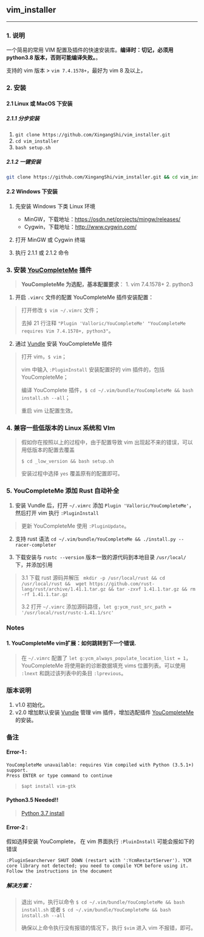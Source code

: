 ## vim_installer

---

### 1. 说明
一个简易的常用 VIM 配置及插件的快速安装库。**编译时：切记，必须用 python3.8 版本，否则可能编译失败。**。

支持的 vim 版本 > `vim 7.4.1578+`，最好为 vim 8 及以上，

### 2. 安装

#### 2.1 Linux 或 MacOS 下安装
##### 2.1.1 分步安装
1. `git clone https://github.com/XingangShi/vim_installer.git`
2. `cd vim_installer`
3. `bash setup.sh`

##### 2.1.2 一键安装
```bash
git clone https://github.com/XingangShi/vim_installer.git && cd vim_installer && bash setup.sh && cd -
```

#### 2.2 Windows 下安装
1. 先安装 Windows 下类 Linux 环境
    * MinGW，下载地址：https://osdn.net/projects/mingw/releases/
    * Cygwin，下载地址：http://www.cygwin.com/

2. 打开 MinGW 或 Cygwin 终端

3. 执行 2.1.1 或 2.1.2 命令

### 3. 安装 [YouCompleteMe](https://github.com/ycm-core/YouCompleteMe) 插件
> **YouCompleteMe 为选配，基本配置要求**： 1. vim 7.4.1578+ 2. python3

1. 开启 `.vimrc` 文件的配置 YouCompleteMe 插件安装配置：
> 打开修改 `$ vim ~/.vimrc` 文件；
>
> 去掉 21 行注释 `"Plugin 'Valloric/YouCompleteMe' "YouCompleteMe requires Vim 7.4.1578+, python3"`。

2. 通过 [Vundle](https://github.com/VundleVim/Vundle.vim) 安装 YouCompleteMe 插件
>  打开 vim，`$ vim`；
>
>  vim 中输入 `:PluginInstall` 安装配置好的 vim 插件的，包括 YouCompleteMe；
>
>  编译 YouComplete 插件，`$ cd ~/.vim/bundle/YouCompleteMe && bash install.sh --all`；
>
>  重启 vim 让配置生效。

### 4. 兼容一些低版本的 Linux 系统和 VIm
> 假如你在按照以上的过程中，由于配置导致 vim 出现起不来的错误，可以用低版本的配置去覆盖
>
> `$ cd _low_version && bash setup.sh`
>
> 安装过程中选择 `yes` 覆盖原有的配置即可。

### 5. YouCompleteMe 添加 Rust 自动补全
1. 安装 Vundle 后，打开 `~/.vimrc` 添加 `Plugin 'Valloric/YouCompleteMe'`，然后打开 vim 执行 `:PluginInstall`
>
> 更新 YouCompleteMe 使用 `:PluginUpdate`。

2. 支持 rust 语法  `cd ~/.vim/bundle/YouCompleteMe && ./install.py --racer-completer`

3. 下载安装与 `rustc --version` 版本一致的源代码到本地目录 `/usr/local/` 下，并添加引用
>
> 3.1 下载 rust 源码并解压 ` mkdir -p /usr/local/rust && cd /usr/local/rust &&  wget https://github.com/rust-lang/rust/archive/1.41.1.tar.gz && tar -zxvf 1.41.1.tar.gz && rm -rf 1.41.1.tar.gz`
>
> 3.2 打开 `~/.vimrc` 添加源码路径，`let g:ycm_rust_src_path = '/usr/local/rust/rustc-1.41.1/src'`


### Notes

#### 1. YouCompleteMe vim扩展：如何跳转到下一个错误.
> 在 `~/.vimrc` 配置了 `let g:ycm_always_populate_location_list = 1`，YouCompleteMe 将使用新的诊断数据填充 vims 位置列表。可以使用 `:lnext` 和跳过该列表中的条目 `:lprevious`。


### 版本说明
1. v1.0 初始化。
2. v2.0 增加默认安装 [Vundle](https://github.com/VundleVim/Vundle.vim) 管理 vim 插件，增加选配插件  [YouCompleteMe](https://github.com/ycm-core/YouCompleteMe) 的安装。

### 备注
#### Error-1 :
```
YouCompleteMe unavailable: requires Vim compiled with Python (3.5.1+) support.
Press ENTER or type command to continue
```
> `$apt install vim-gtk `

#### Python3.5 Needed!!
> [Python 3.7 install](https://raw.githubusercontent.com/xingangshi/config_tools/master/000_gists_bak/python3_install.sh)

#### Error-2 :
假如选择安装 YouComplete， 在 vim 界面执行 `:PluinInstall` 可能会报如下的错误
```
:PluginSearcherver SHUT DOWN (restart with ':YcmRestartServer'). YCM core library not detected; you need to compile YCM before using it. Follow the instructions in the document
```
##### 解决方案：
> 退出 vim，执行以命令 `$ cd ~/.vim/bundle/YouCompleteMe && bash install.sh` 或者 `$ cd ~/.vim/bundle/YouCompleteMe && bash install.sh --all`
>
> 确保以上命令执行没有报错的情况下，执行 `$vim` 进入 vim 不报错，即可。
